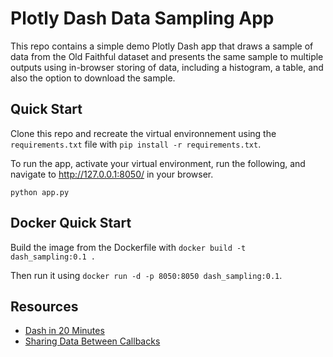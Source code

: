 
# Plotly Dash Data Sampling App

This repo contains a simple demo Plotly Dash app that draws a sample of 
data from the Old Faithful dataset and presents the same sample to multiple
outputs using in-browser storing of data, including a histogram, a table, 
and also the option to download the sample.

## Quick Start

Clone this repo and recreate the virtual environnement using the 
`requirements.txt` file with `pip install -r requirements.txt`. 

To run the app, activate your virtual environment, run the following, 
and navigate to http://127.0.0.1:8050/ in your browser. 

```
python app.py
```

## Docker Quick Start

Build the image from the Dockerfile with `docker build -t dash_sampling:0.1 .`

Then run it using `docker run -d -p 8050:8050 dash_sampling:0.1`.

## Resources

* [Dash in 20 Minutes](https://dash.plotly.com/tutorial)
* [Sharing Data Between Callbacks](https://dash.plotly.com/sharing-data-between-callbacks)

